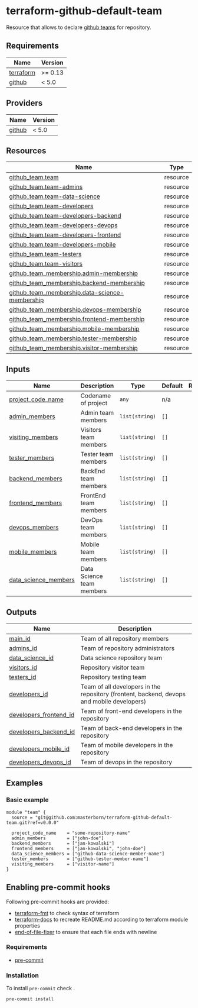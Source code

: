 # terraform-github-default-team

Resource that allows to declare [github teams](https://docs.github.com/en/organizations/organizing-members-into-teams/about-teams) for repository.

<!-- START_OF_AUTO_GENERATED_SECTION -->
## Requirements

| Name | Version |
|------|---------|
| <a name="requirement_terraform"></a> [terraform](#requirement\_terraform) | >= 0.13 |
| <a name="requirement_github"></a> [github](#requirement\_github) | < 5.0 |

## Providers

| Name | Version |
|------|---------|
| <a name="provider_github"></a> [github](#provider\_github) | < 5.0 |
## Resources

| Name | Type |
|------|------|
| [github_team.team](https://registry.terraform.io/providers/github/latest/docs/resources/team) | resource |
| [github_team.team-admins](https://registry.terraform.io/providers/github/latest/docs/resources/team) | resource |
| [github_team.team-data-science](https://registry.terraform.io/providers/github/latest/docs/resources/team) | resource |
| [github_team.team-developers](https://registry.terraform.io/providers/github/latest/docs/resources/team) | resource |
| [github_team.team-developers-backend](https://registry.terraform.io/providers/github/latest/docs/resources/team) | resource |
| [github_team.team-developers-devops](https://registry.terraform.io/providers/github/latest/docs/resources/team) | resource |
| [github_team.team-developers-frontend](https://registry.terraform.io/providers/github/latest/docs/resources/team) | resource |
| [github_team.team-developers-mobile](https://registry.terraform.io/providers/github/latest/docs/resources/team) | resource |
| [github_team.team-testers](https://registry.terraform.io/providers/github/latest/docs/resources/team) | resource |
| [github_team.team-visitors](https://registry.terraform.io/providers/github/latest/docs/resources/team) | resource |
| [github_team_membership.admin-membership](https://registry.terraform.io/providers/github/latest/docs/resources/team_membership) | resource |
| [github_team_membership.backend-membership](https://registry.terraform.io/providers/github/latest/docs/resources/team_membership) | resource |
| [github_team_membership.data-science-membership](https://registry.terraform.io/providers/github/latest/docs/resources/team_membership) | resource |
| [github_team_membership.devops-membership](https://registry.terraform.io/providers/github/latest/docs/resources/team_membership) | resource |
| [github_team_membership.frontend-membership](https://registry.terraform.io/providers/github/latest/docs/resources/team_membership) | resource |
| [github_team_membership.mobile-membership](https://registry.terraform.io/providers/github/latest/docs/resources/team_membership) | resource |
| [github_team_membership.tester-membership](https://registry.terraform.io/providers/github/latest/docs/resources/team_membership) | resource |
| [github_team_membership.visitor-membership](https://registry.terraform.io/providers/github/latest/docs/resources/team_membership) | resource |
## Inputs

| Name | Description | Type | Default | Required |
|------|-------------|------|---------|:--------:|
| <a name="input_project_code_name"></a> [project\_code\_name](#input\_project\_code\_name) | Codename of project | `any` | n/a | yes |
| <a name="input_admin_members"></a> [admin\_members](#input\_admin\_members) | Admin team members | `list(string)` | `[]` | no |
| <a name="input_visiting_members"></a> [visiting\_members](#input\_visiting\_members) | Visitors team members | `list(string)` | `[]` | no |
| <a name="input_tester_members"></a> [tester\_members](#input\_tester\_members) | Tester team members | `list(string)` | `[]` | no |
| <a name="input_backend_members"></a> [backend\_members](#input\_backend\_members) | BackEnd team members | `list(string)` | `[]` | no |
| <a name="input_frontend_members"></a> [frontend\_members](#input\_frontend\_members) | FrontEnd team members | `list(string)` | `[]` | no |
| <a name="input_devops_members"></a> [devops\_members](#input\_devops\_members) | DevOps team members | `list(string)` | `[]` | no |
| <a name="input_mobile_members"></a> [mobile\_members](#input\_mobile\_members) | Mobile team members | `list(string)` | `[]` | no |
| <a name="input_data_science_members"></a> [data\_science\_members](#input\_data\_science\_members) | Data Science team members | `list(string)` | `[]` | no |
## Outputs

| Name | Description |
|------|-------------|
| <a name="output_main_id"></a> [main\_id](#output\_main\_id) | Team of all repository members |
| <a name="output_admins_id"></a> [admins\_id](#output\_admins\_id) | Team of repository administrators |
| <a name="output_data_science_id"></a> [data\_science\_id](#output\_data\_science\_id) | Data science repository team |
| <a name="output_visitors_id"></a> [visitors\_id](#output\_visitors\_id) | Repository visitor team |
| <a name="output_testers_id"></a> [testers\_id](#output\_testers\_id) | Repository testing team |
| <a name="output_developers_id"></a> [developers\_id](#output\_developers\_id) | Team of all developers in the repository (frontent, backend, devops and mobile developers) |
| <a name="output_developers_frontend_id"></a> [developers\_frontend\_id](#output\_developers\_frontend\_id) | Team of front-end developers in the repository |
| <a name="output_developers_backend_id"></a> [developers\_backend\_id](#output\_developers\_backend\_id) | Team of back-end developers in the repository |
| <a name="output_developers_mobile_id"></a> [developers\_mobile\_id](#output\_developers\_mobile\_id) | Team of mobile developers in the repository |
| <a name="output_developers_devops_id"></a> [developers\_devops\_id](#output\_developers\_devops\_id) | Team of devops in the repository |

## Examples

### Basic example
```hcl
module "team" {
  source = "git@github.com:masterborn/terraform-github-default-team.git?ref=v0.0.0"

  project_code_name    = "some-repository-name"
  admin_members        = ["john-doe"]
  backend_members      = ["jan-kowalski"]
  frontend_members     = ["jan-kowalski", "john-doe"]
  data_science_members = ["github-data-science-member-name"]
  tester_members       = ["github-tester-member-name"]
  visiting_members     = ["visitor-name"]
}
```
<!-- END_OF_AUTO_GENERATED_SECTION -->

## Enabling pre-commit hooks

Following pre-commit hooks are provided:

- [terraform-fmt](https://github.com/antonbabenko/pre-commit-terraform#terraform_fmt) to check syntax of terraform
- [terraform-docs](https://github.com/terraform-docs/terraform-docs) to recreate README.md according to terraform module properties
- [end-of-file-fixer](https://github.com/pre-commit/pre-commit-hooks#end-of-file-fixer) to ensure that each file ends with newline

### Requirements

- [pre-commit](https://pre-commit.com/#installation)

### Installation
To install `pre-commit` check .

```bash
pre-commit install
```
